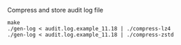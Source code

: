 Compress and store audit log file
```
make
./gen-log < audit.log.example_11.18 | ./compress-lz4
./gen-log < audit.log.example_11.18 | ./compress-zstd
```
